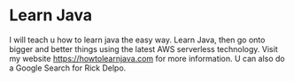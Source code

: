 # Learn Java

I will teach u how to learn java the easy way. Learn Java, then go onto bigger and better things using the latest AWS serverless technology. Visit my website https://howtolearnjava.com for more information. U can also do a Google Search for Rick Delpo.
